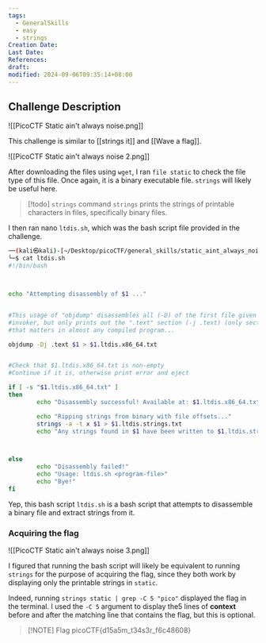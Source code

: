 ```yaml
---
tags:
  - GeneralSkills
  - easy
  - strings
Creation Date: 
Last Date: 
References: 
draft: 
modified: 2024-09-06T09:35:14+08:00
---
```

## Challenge Description
![[PicoCTF Static ain't always noise.png]]

This challenge is similar to [[strings it]] and [[Wave a flag]].

![[PicoCTF Static ain't always noise 2.png]]

After downloading the files using `wget`, I ran `file static` to check the file type of this file. Once again, it is a binary executable file. `strings` will likely be useful here.

>[!todo] `strings` command
>`strings` prints the strings of printable characters in files, specifically binary files.

I then ran nano `ltdis.sh`, which was the bash script file provided in the challenge. 

```bash
──(kali㉿kali)-[~/Desktop/picoCTF/general_skills/static_aint_always_noise]
└─$ cat ltdis.sh 
#!/bin/bash



echo "Attempting disassembly of $1 ..."


#This usage of "objdump" disassembles all (-D) of the first file given by 
#invoker, but only prints out the ".text" section (-j .text) (only section
#that matters in almost any compiled program...

objdump -Dj .text $1 > $1.ltdis.x86_64.txt


#Check that $1.ltdis.x86_64.txt is non-empty
#Continue if it is, otherwise print error and eject

if [ -s "$1.ltdis.x86_64.txt" ]
then
        echo "Disassembly successful! Available at: $1.ltdis.x86_64.txt"

        echo "Ripping strings from binary with file offsets..."
        strings -a -t x $1 > $1.ltdis.strings.txt
        echo "Any strings found in $1 have been written to $1.ltdis.strings.txt with file offset"



else
        echo "Disassembly failed!"
        echo "Usage: ltdis.sh <program-file>"
        echo "Bye!"
fi
```

Yep, this bash script `ltdis.sh` is a bash script that attempts to disassemble a binary file and extract strings from it. 

### Acquiring the flag
![[PicoCTF Static ain't always noise 3.png]]

I figured that running the bash script will likely be equivalent to running `strings` for the purpose of acquiring the flag, since they both work by displaying only the printable strings in `static`.

Indeed, running `strings static | grep -C 5 "pico"` displayed the flag in the terminal. I used the `-C 5` argument to display the5  lines of **context** before and after the matching line that contains the flag, but this is optional.

> [!NOTE] Flag
> picoCTF{d15a5m_t34s3r_f6c48608}
